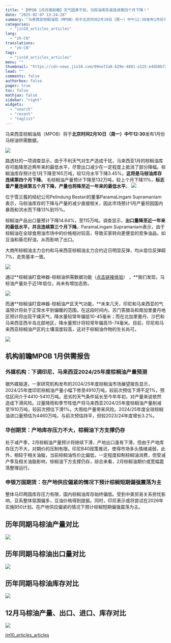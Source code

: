 ```yaml
---
title: "【MPOB 1月月报前瞻】天气因素干扰，马棕油库存或连续第四个月下降！"
date: "2025-02-07 13:24:28"
summary: "马来西亚棕榈油局（MPOB）将于北京时间2月10日（周一）中午12:30发布1月份马棕油供需数据。 ..."
categories:
  - "jin10_articles_articles"
lang:
  - "zh-CN"
translations:
  - "zh-CN"
tags:
  - "jin10_articles_articles"
menu: ""
thumbnail: "https://cdn-news.jin10.com/09ee72a8-b29e-4801-a125-e4db0b73c333.jpg/lite"
lead: ""
comments: false
authorbox: false
pager: true
toc: false
mathjax: false
sidebar: "right"
widgets:
  - "search"
  - "recent"
  - "taglist"
---
```


马来西亚棕榈油局（MPOB）将于**北京时间2月10日（周一）中午12:30**发布1月份马棕油供需数据。

![](https://img.jin10.com/news/25/02/9h0xZkz2xQrfg_UUQougQ.png)





路透社的一项调查显示，由于不利天气对生产造成干扰，马来西亚1月的棕榈油库存可能降至近两年来的最低水平，尽管出口减少在一定程度上抵消了部分降幅。棕榈油库存预计在1月下降至165万吨，较12月水平下降3.45%。**这将是马棕油库存连续第四个月下降**。
毛棕榈油产量预计下降至132万吨，较上个月下降11%，**标志着产量连续第五个月下降，产量也将降至近一年来的最低水平**。
![](https://img.jin10.com/news/25/02/zD5gext0Z5yTQEFlvCARf.png)




位于雪兰莪的经纪公司Pelindung Bestari的董事ParamaLingam Supramaniam表示，马棕油库存的下降与产量的减少直接相关，因此市场预计1月产量将因国内暴雨和洪水而下降13%到15%。

棕榈油产品出口量预计下降14.64%，至115万吨。调查显示，**出口量降至近一年来的最低水平，并且连续第三个月下降**。ParamaLingam Supramaniam表示，由于棕榈油在全球食用油市场中的价格相对较高，导致买家转向更便宜的竞争油品，如豆油和葵花籽油，从而影响了出口。

大商所棕榈油主力合约和马来西亚棕榈油主力合约近日明显反弹，均从低位反弹超7%，走势基本一致。

![](https://img.jin10.com/news/25/02/Je2gpbn_bAikvt7UBvPw2.png)




通过**棕榈油盯盘神器-棕榈油供需数据功能（[点击链接体验](https://qihuo.jin10.com/vip/watch/index.html?group_id=qh_p_monitor&from=qihuoWeb#/desktop)） ，**我们发现，马棕油产量处于近1年低位，尚未有增加态势。

![](https://img.jin10.com/news/25/02/VoBsYZlVIe7GqD9svWQXp.png)




而通**棕榈油盯盘神器-棕榈油产区天气功能，**未来几天，印尼和马来西亚的气温预计将处于正常水平到偏暖的范围。在这段时间内，苏门答腊岛和南加里曼丹地区预计将出现干燥天气，降水量较常年偏低10-45毫米；而在北加里曼丹、沙巴和马来西亚西半岛北部地区，降水量预计将较常年偏高15-74毫米。目前，印尼和马来西亚棕榈油产区的土壤湿度较高，这对于棕榈油作物的生长尚可。

![](https://img.jin10.com/news/25/02/apyKQfIUdZYa4SpnfQh3w.png)




**机构前瞻MPOB 1月供需报告**
-------------------

### 外媒机构：**下调印尼、马来西亚2024/25年度棕榈油产量预测**

据外媒报道，一家研究机构发布的2024/25年度棕榈油市场展望报告显示，2024/25年度印尼棕榈油产量小幅下修至4910万吨，较前次预估下滑不足1%，预估区间介于4410-5410万吨。恶劣的天气条件延长至今年年初，对产量来说依然造成下滑风险。过量降雨和季节性低产将马来西亚2024/25年度棕榈油产量削减至1910万吨，较前次预估下滑1%。大雨给产量带来风险。2024/25年度全球棕榈油进口量预估为4460万吨，与前次预估持平，但较2023/24年度增长3.2%。

### 华创期货：产地库存压力不大，棕榈油下方支撑仍存

处于减产季，2月棕榈油产量预计将继续下滑，产地出口虽有下滑，但由于产地库存压力不大，对期价的压制有限。印尼B40政策推迟，使得市场多头情绪减弱，此外，相较于相关油脂，当前棕榈油性价比偏低，一定程度抑制棕榈油消费，但受减产季及相关油脂影响，棕榈油下方支撑仍存，综合来看，2月棕榈油期价或宽幅震荡整理运行。

### 申银万国期货：在产地供应偏紧的情况下预计棕榈短期偏强震荡为主

整体马印两国库存压力有限，国内棕榈油库存始终偏低。受到中美贸易关系担忧影响，豆系整体氛围偏多，豆油价格得到提振。同时，印尼表示或将尝试在2026年实施B50计划。在产地供应偏紧的情况下预计棕榈短期偏强震荡为主。

**历年同期马棕油产量对比**
---------------

![](https://img.jin10.com/news/25/02/lNYEKUq3fdpZDA5BhnXBK.png)




**历年同期马棕油出口量对比**
----------------

![](https://img.jin10.com/news/25/02/RYkODbo0ptTRo_vMjtJRr.png)




**历年同期马棕油库存对比**
---------------

![](https://img.jin10.com/news/25/02/SCYx15NXnIJoSXEhyd7QZ.png)




**12月马棕油产量、出口、进口、库存对比**
-----------------------

![](https://img.jin10.com/news/25/02/MtuJRj9UZYqDMJruyvZBF.png)

[jin10_articles_articles](https://xnews.jin10.com/details/161864)
